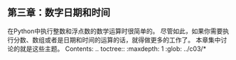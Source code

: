 ## 第三章：数字日期和时间 ##
在Python中执行整数和浮点数的数学运算时很简单的。
尽管如此，如果你需要执行分数、数组或者是日期和时间的运算的话，就得做更多的工作了。
本章集中讨论的就是这些主题。
Contents:
.. toctree::
   :maxdepth: 1
   :glob:
   ../c03/*
